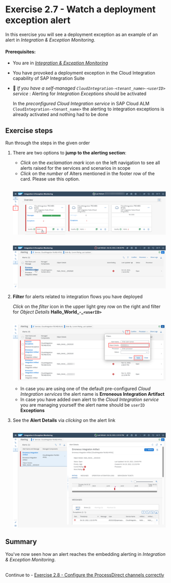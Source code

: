 # Exercise 2.7 - Watch a deployment exception alert

In this exercise you will see a deployment exception as an example of an alert in *Integration & Exception Monitoring*.

#### Prerequisites:

- You are in [*Integration & Exception Monitoring*](https://teched22-cloudalm-003.eu10.alm.cloud.sap/shell/run?sap-ui-app-id=com.sap.crun.imapp.ui#/Home)
- You have provoked a deployment exception in the Cloud Integration capability of SAP Integration Suite
- :construction_worker: *If you have a self-managed `CloudIntegration-<tenant_name>-<userID>` service* : Alerting for *Integration Exceptions* should be activated
    
    In the *preconfigured Cloud Integration service* in SAP Cloud ALM `CloudIntegration-<tenant_name>` the alerting to integration exceptions is already activated and nothing had to be done


## Exercise steps

Run through the steps in the given order

1. There are two options to **jump to the alerting section**:

	- *Click* on the *exclamation mark* icon on the left navigation to see all alerts raised for the services and scenarios in scope
	- *Click* on the *number* of Alters mentioned in the footer row of the card. Please use this option.

	<br>![](/exercises/ex2/images/IMExceptOverviewMoveToAlerting.png)
    
	<br>![](/exercises/ex2/images/IMExceptAlerting.png)
	
2. **Filter** for alerts related to integration flows you have deployed

    *Click* on the *filter* icon in the upper light grey row on the right and filter for *Object Details* **Hallo_World_-_`<userID>`**

    
    <br>![](/exercises/ex2/images/IMExceptAlertFilter.png)
     
    - In case you are using one of the default pre-configured *Cloud Integration services* the alert name is **Erroneous Integration Artifact**
    - In case you have added own alert to the *Cloud Integration service* you are managing yourself the alert name should be `userID` **Exceptions**
    

3. See the **Alert Details** via *clicking* on the alert link

	<br>![](/exercises/ex2/images/IMExceptAlertDetails.png)

    
	
## Summary

You've now seen how an alert reaches the embedding alerting in *Integration & Exception Monitoring*.

<br>Continue to - [Exercise 2.8 - Configure the ProcessDirect channels correctly](/exercises/ex2/ex28/)

